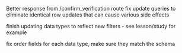 Better response from /confirm_verification route
fix update queries to eliminate identical row updates that can cause various
  side effects

finish updating data types to reflect new filters - see lesson/study for example

fix order fields for each data type, make sure they match the schema
